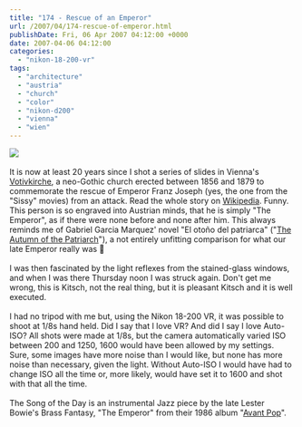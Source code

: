 ```yaml
---
title: "174 - Rescue of an Emperor"
url: /2007/04/174-rescue-of-emperor.html
publishDate: Fri, 06 Apr 2007 04:12:00 +0000
date: 2007-04-06 04:12:00
categories: 
  - "nikon-18-200-vr"
tags: 
  - "architecture"
  - "austria"
  - "church"
  - "color"
  - "nikon-d200"
  - "vienna"
  - "wien"
---
```

<a href="https://d25zfm9zpd7gm5.cloudfront.net/1200x1200/2007/20070405_111740_ps.jpg"><img src="https://d25zfm9zpd7gm5.cloudfront.net/0600x0600/2007/20070405_111740_ps.jpg"/></a><br/><br/>It is now at least 20 years since I shot a series of slides in Vienna's <a href="http://maps.google.com/maps?client=opera&q=Votivkirche,+Rooseveltplatz+8,+Alsergrund+1090+Vienna,+Wien,+Vienna,+Austria&ie=UTF8&oe=UTF-8&hl=en&sll=37.0625,-95.677068&sspn=66.154443,108.457031&z=17&ll=48.215551,16.358943&spn=0.006949,0.013239&t=k&om=1&iwloc=addr" target="_blank">Votivkirche</a>, a neo-Gothic church erected between 1856 and 1879 to commemorate the rescue of Emperor Franz Joseph (yes, the one from the "Sissy" movies) from an attack. Read the whole story on <a href="http://en.wikipedia.org/wiki/Votivkirche" target="_blank">Wikipedia</a>. Funny. This person is so engraved into Austrian minds, that he is simply "The Emperor", as if there were none before and none after him. This always reminds me of Gabriel Garcia Marquez' novel "El otoño del patriarca" ("<a href="http://www.amazon.com/Autumn-Patriarch-Gabriel-Garcia-Marquez/dp/0060919639" target="_blank">The Autumn of the Patriarch</a>"), a not entirely unfitting comparison for what our late Emperor really was 🙂<br/><br/>I was then fascinated by the light reflexes from the stained-glass windows, and when I was there Thursday noon I was struck again. Don't get me wrong, this is Kitsch, not the real thing, but it is pleasant Kitsch and it is well executed.<br/><br/>I had no tripod with me but, using the Nikon 18-200 VR, it was possible to shoot at 1/8s hand held. Did I say that I love VR? And did I say I love Auto-ISO? All shots were made at 1/8s, but the camera automatically varied ISO between 200 and 1250, 1600 would have been allowed by my settings. Sure, some images have more noise than I would like, but none has more noise than necessary, given the light. Without Auto-ISO I would have had to change ISO all the time or, more likely, would have set it to 1600 and shot with that all the time.<br/><br/>The Song of the Day is an instrumental Jazz piece by the late Lester Bowie's Brass Fantasy, "The Emperor" from their 1986 album "<a href="http://www.amazon.com/Avant-Lester-Bowies-Brass-Fantasy/dp/B00002614C" target="_blank">Avant Pop</a>".
